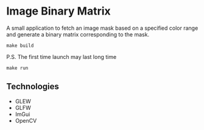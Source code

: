 # Image Binary Matrix

A small application to fetch an image mask based on a specified color range and generate a binary matrix corresponding to the mask.

```shell
make build
```

P.S. The first time launch may last long time

```shell
make run
```

## Technologies

- GLEW
- GLFW
- ImGui
- OpenCV
